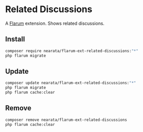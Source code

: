 # Related Discussions

A [Flarum](http://flarum.org) extension. Shows related discussions.

## Install

```sh
composer require nearata/flarum-ext-related-discussions:"*"
php flarum migrate
```

## Update

```sh
composer update nearata/flarum-ext-related-discussions:"*"
php flarum migrate
php flarum cache:clear
```

## Remove

```sh
composer remove nearata/flarum-ext-related-discussions
php flarum cache:clear
```
